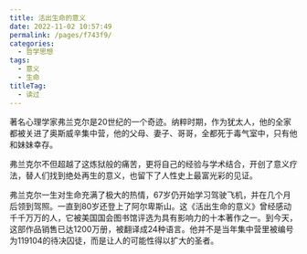 ```yaml
---
title: 活出生命的意义
date: 2022-11-02 10:57:49
permalink: /pages/f743f9/
categories:
  - 哲学思想
tags:
  - 意义
  - 生命
titleTag: 
  - 读过
---
```


著名心理学家弗兰克尔是20世纪的一个奇迹。纳粹时期，作为犹太人，他的全家都被关进了奥斯威辛集中营，他的父母、妻子、哥哥，全都死于毒气室中，只有他和妹妹幸存。

弗兰克尔不但超越了这炼狱般的痛苦，更将自己的经验与学术结合，开创了意义疗法，替人们找到绝处再生的意义，也留下了人性史上最富光彩的见证。

<!-- more -->

弗兰克尔一生对生命充满了极大的热情，67岁仍开始学习驾驶飞机，并在几个月后领到驾照。一直到80岁还登上了阿尔卑斯山。这《活出生命的意义》曾经感动千千万万的人，它被美国国会图书馆评选为具有影响力的十本著作之一。到今天，这部作品销售已达1200万册，被翻译成24种语言。他并不是当年集中营里被编号为119104的待决囚徒，而是让人的可能性得以扩大的圣者。

<BookShelf
album="https://cdn.staticaly.com/gh/jonsam-ng/image-hosting@master/oxygen-space/image.4ykc59j89480.webp"
:pages="204"
author="[奥] 维克多·弗兰克"
intro="弗兰克尔不但超越了这炼狱般的痛苦，更将自己的经验与学术结合，开创了意义疗法，替人们找到绝处再生的意义，也留下了人性史上最富光彩的见证。"
lang="中文"
link="https://www.aliyundrive.com/s/7dd2HZRpFLL"
douban="5330333"
/>
